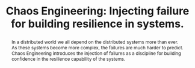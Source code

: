 ---
slug: yuri-nino
name: Yury Niño
position: Software Engineer
company: Scotiabank Colpatria
twitter: yurynino
photo: yuri-nino.jpg
title: "Chaos Engineering: Injecting failure for building resilience in systems."
abstract: In a distributed world we all depend on the distributed systems more than ever. As these systems become more complex, the failures are much harder to predict. Chaos Engineering introduces the injection of failures as a discipline for building confidence in the resilience capability of the systems.
---